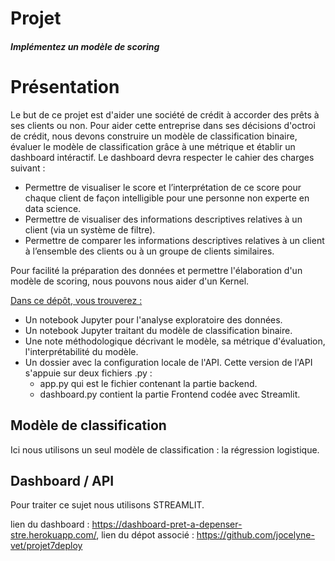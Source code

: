 # Projet
#### <i>Implémentez un modèle de scoring</i>
##
# Présentation
Le but de ce projet est d'aider une société de crédit à accorder des prêts à ses clients ou non. Pour aider cette entreprise dans ses décisions d'octroi de crédit, nous
devons construire un modèle de classification binaire, évaluer le modèle de classification grâce à une métrique et établir un dashboard intéractif.
Le dashboard devra respecter le cahier des charges suivant :

- Permettre de visualiser le score et l’interprétation de ce score pour chaque client de façon intelligible pour une personne non experte en data science.
- Permettre de visualiser des informations descriptives relatives à un client (via un système de filtre).
- Permettre de comparer les informations descriptives relatives à un client à l’ensemble des clients ou à un groupe de clients similaires.

Pour facilité la préparation des données et permettre l'élaboration d'un modèle de scoring, nous pouvons nous aider d'un Kernel.

<u>Dans ce dépôt, vous trouverez :</u>

 - Un notebook Jupyter pour l'analyse exploratoire des données.
 - Un notebook Jupyter traitant du modèle de classification binaire.
 - Une note méthodologique décrivant le modèle, sa métrique d'évaluation, l'interprétabilité du modèle.
 - Un dossier avec la configuration locale de l'API. Cette version de l'API s'appuie sur deux fichiers .py :
    - app.py qui est le fichier contenant la partie backend.
    - dashboard.py contient la partie Frontend codée avec Streamlit.
	
## Modèle de classification
Ici nous utilisons un seul modèle de classification : la régression logistique. 


## Dashboard / API
Pour traiter ce sujet nous utilisons STREAMLIT.

lien du dashboard : https://dashboard-pret-a-depenser-stre.herokuapp.com/, lien du dépot associé : https://github.com/jocelyne-vet/projet7deploy